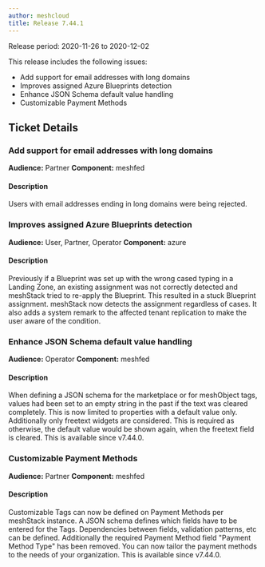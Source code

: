 ```yaml
---
author: meshcloud
title: Release 7.44.1
---
```


Release period: 2020-11-26 to 2020-12-02

This release includes the following issues:
* Add support for email addresses with long domains
* Improves assigned Azure Blueprints detection
* Enhance JSON Schema default value handling
* Customizable Payment Methods
<!--truncate-->

## Ticket Details
### Add support for email addresses with long domains
**Audience:** Partner
**Component:** meshfed


#### Description
Users with email addresses ending in long domains were being rejected.

### Improves assigned Azure Blueprints detection
**Audience:** User, Partner, Operator
**Component:** azure


#### Description
Previously if a Blueprint was set up with the wrong cased typing in a Landing Zone, an existing assignment
was not correctly detected and meshStack tried to re-apply the Blueprint. This resulted in a stuck Blueprint assignment.
meshStack now detects the assignment regardless of cases. It also adds a system remark to the
affected tenant replication to make the user aware of the condition.

### Enhance JSON Schema default value handling
**Audience:** Operator
**Component:** meshfed


#### Description
When defining a JSON schema for the marketplace or for meshObject tags, values had been set to an empty string
in the past if the text was cleared completely. This is now limited to properties with a default value only.
Additionally only freetext widgets are considered. This is required as otherwise, the default value would be shown
again, when the freetext field is cleared. This is available since v7.44.0.

### Customizable Payment Methods
**Audience:** Partner
**Component:** meshfed


#### Description
Customizable Tags can now be defined on Payment Methods per meshStack instance. A JSON schema defines which fields
have to be entered for the Tags. Dependencies between fields, validation patterns, etc can be defined.
Additionally the required Payment Method field "Payment Method Type" has been removed. 
You can now tailor the payment methods to the needs of your organization. This is available since v7.44.0.

